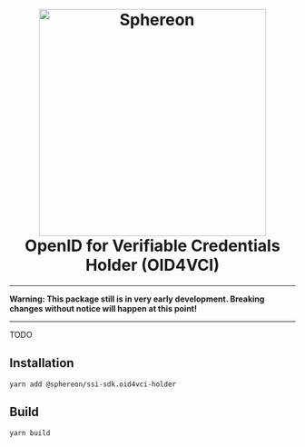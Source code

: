 <!--suppress HtmlDeprecatedAttribute -->
<h1 align="center">
  <br>
  <a href="https://www.sphereon.com"><img src="https://sphereon.com/content/themes/sphereon/assets/img/logo.svg" alt="Sphereon" width="400"></a>
  <br>OpenID for Verifiable Credentials Holder (OID4VCI)
  <br>
</h1>

---

**Warning: This package still is in very early development. Breaking changes without notice will happen at this point!**

---

TODO

## Installation

```shell
yarn add @sphereon/ssi-sdk.oid4vci-holder
```

## Build

```shell
yarn build
```
